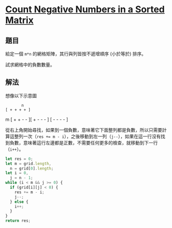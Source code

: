 # [Count Negative Numbers in a Sorted Matrix](https://leetcode.com/problems/count-negative-numbers-in-a-sorted-matrix/)

## 題目

給定一個 `m*n` 的網格矩陣，其行與列皆按不遞增順序 (小於等於) 排序。

試求網格中的負數數量。

## 解法

想像以下示意圖

           n
    [ + + + + ]

m [ + + - - ][ + - - - ]
[ - - - - ]

從右上角開始尋找，如果到一個負數，意味著它下面整列都是負數，所以只需要計算這整列一次（`res += m - i`），之後移動到左一列（`j--`），如果在這一行沒有找到負數，意味著這行左邊都是正數，不需要任何更多的檢查，就移動到下一行（`i++`）。

```jsx
let res = 0;
let m = grid.length,
  n = grid[0].length;
let i = 0,
  j = n - 1;
while (i < m && j >= 0) {
  if (grid[i][j] < 0) {
    res += m - i;
    j--;
  } else {
    i++;
  }
}
return res;
```